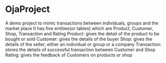 # OjaProject
A demo project to mimic transactions between individuals, groups and the market place
It has five entities(or tables) which are Product, Customer, Shop, Transaction and Rating
Product: gives the detail of the product to be bought or sold
Customer: gives the details of the buyer
Shop: gives the details of the seller; either an individual or group or a company
Transaction: stores the details of successful transaction between Customer and Shop
Rating: gives the feedback of Customers on products or shop
